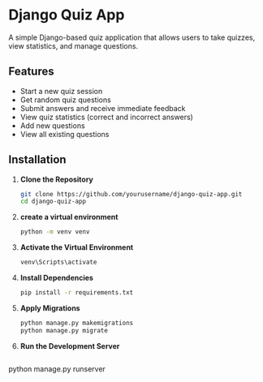 # Django Quiz App

A simple Django-based quiz application that allows users to take quizzes, view statistics, and manage questions.

## Features

- Start a new quiz session
- Get random quiz questions
- Submit answers and receive immediate feedback
- View quiz statistics (correct and incorrect answers)
- Add new questions
- View all existing questions

## Installation

1. **Clone the Repository**

   ```bash
   git clone https://github.com/yourusername/django-quiz-app.git
   cd django-quiz-app
2. **create a virtual environment**
   ```bash
   python -m venv venv
4. **Activate the Virtual Environment**
   ```bash
   venv\Scripts\activate
6. **Install Dependencies**
   ```bash
   pip install -r requirements.txt
8. **Apply Migrations**
   ```bash
   python manage.py makemigrations
   python manage.py migrate
10. **Run the Development Server**
    ```bash
   python manage.py runserver

